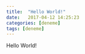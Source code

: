 ```yaml
---
title:  "Hello World!"
date:   2017-04-12 14:25:23
categories: [deneme]
tags: [deneme]
---
```

Hello World!
